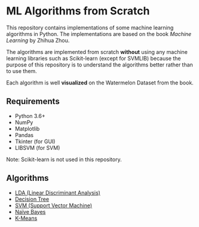 # ML Algorithms from Scratch
This repository contains implementations of some machine learning algorithms in Python. The implementations are based on the book *Machine Learning* by Zhihua Zhou.

The algorithms are implemented from scratch **without** using any machine learning libraries such as Scikit-learn (except for SVMLIB) because the purpose of this repository is to understand the algorithms better rather than to use them.

Each algorithm is well **visualized** on the Watermelon Dataset from the book.

## Requirements
- Python 3.6+
- NumPy
- Matplotlib
- Pandas
- Tkinter (for GUI)
- LIBSVM (for SVM)

Note: Scikit-learn is not used in this repository.

## Algorithms
- [LDA (Linear Discriminant Analysis)](./LDA/)
- [Decision Tree](./decision_tree/)
- [SVM (Support Vector Machine)](./SVM/)
- [Naïve Bayes](./naive_bayes/)
- [K-Means](./k-means/)
